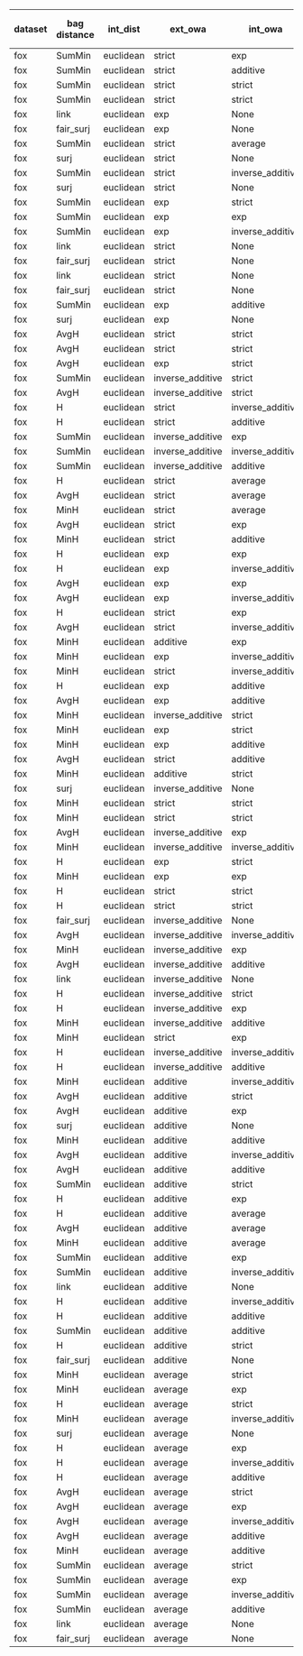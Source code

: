 | dataset | bag distance | int_dist | ext_owa | int_owa | Accuracy | F1 | TP | TN | FP | FN | Sensitivity | False Negative Rate | False Positive Rate | Specificity | Precission | False omission rate | FDR | Negative predictive value |
|---------|--------------|----------|---------|---------|----------|----|----|----|----|----|-------------|---------------------|---------------------|-------------|------------|---------------------|-----|---------------------------|
| fox | SumMin | euclidean | strict | exp | 0.59 | 0.66 | 80 | 39 | 61 | 20 | 0.8 | 0.2 | 0.61 | 0.39 | 0.57 | 0.34 | 0.43 | 0.66 |
| fox | SumMin | euclidean | strict | additive | 0.58 | 0.66 | 83 | 33 | 67 | 17 | 0.83 | 0.17 | 0.67 | 0.33 | 0.55 | 0.34 | 0.45 | 0.66 |
| fox | SumMin | euclidean | strict | strict | 0.59 | 0.65 | 77 | 41 | 59 | 23 | 0.77 | 0.23 | 0.59 | 0.41 | 0.57 | 0.36 | 0.43 | 0.64 |
| fox | SumMin | euclidean | strict | strict | 0.59 | 0.65 | 77 | 41 | 59 | 23 | 0.77 | 0.23 | 0.59 | 0.41 | 0.57 | 0.36 | 0.43 | 0.64 |
| fox | link | euclidean | exp | None | 0.67 | 0.65 | 62 | 71 | 29 | 38 | 0.62 | 0.38 | 0.29 | 0.71 | 0.68 | 0.35 | 0.32 | 0.65 |
| fox | fair_surj | euclidean | exp | None | 0.66 | 0.65 | 62 | 70 | 30 | 38 | 0.62 | 0.38 | 0.3 | 0.7 | 0.67 | 0.35 | 0.33 | 0.65 |
| fox | SumMin | euclidean | strict | average | 0.54 | 0.65 | 85 | 23 | 77 | 15 | 0.85 | 0.15 | 0.77 | 0.23 | 0.52 | 0.39 | 0.48 | 0.61 |
| fox | surj | euclidean | strict | None | 0.61 | 0.64 | 67 | 56 | 44 | 33 | 0.67 | 0.33 | 0.44 | 0.56 | 0.6 | 0.37 | 0.4 | 0.63 |
| fox | SumMin | euclidean | strict | inverse_additive | 0.56 | 0.64 | 78 | 33 | 67 | 22 | 0.78 | 0.22 | 0.67 | 0.33 | 0.54 | 0.4 | 0.46 | 0.6 |
| fox | surj | euclidean | strict | None | 0.61 | 0.64 | 67 | 56 | 44 | 33 | 0.67 | 0.33 | 0.44 | 0.56 | 0.6 | 0.37 | 0.4 | 0.63 |
| fox | SumMin | euclidean | exp | strict | 0.58 | 0.64 | 75 | 42 | 58 | 25 | 0.75 | 0.25 | 0.58 | 0.42 | 0.56 | 0.37 | 0.44 | 0.63 |
| fox | SumMin | euclidean | exp | exp | 0.56 | 0.64 | 76 | 37 | 63 | 24 | 0.76 | 0.24 | 0.63 | 0.37 | 0.55 | 0.39 | 0.45 | 0.61 |
| fox | SumMin | euclidean | exp | inverse_additive | 0.56 | 0.64 | 76 | 37 | 63 | 24 | 0.76 | 0.24 | 0.63 | 0.37 | 0.55 | 0.39 | 0.45 | 0.61 |
| fox | link | euclidean | strict | None | 0.64 | 0.63 | 63 | 64 | 36 | 37 | 0.63 | 0.37 | 0.36 | 0.64 | 0.64 | 0.37 | 0.36 | 0.63 |
| fox | fair_surj | euclidean | strict | None | 0.62 | 0.63 | 63 | 62 | 38 | 37 | 0.63 | 0.37 | 0.38 | 0.62 | 0.62 | 0.37 | 0.38 | 0.63 |
| fox | link | euclidean | strict | None | 0.64 | 0.63 | 63 | 64 | 36 | 37 | 0.63 | 0.37 | 0.36 | 0.64 | 0.64 | 0.37 | 0.36 | 0.63 |
| fox | fair_surj | euclidean | strict | None | 0.62 | 0.63 | 63 | 62 | 38 | 37 | 0.63 | 0.37 | 0.38 | 0.62 | 0.62 | 0.37 | 0.38 | 0.63 |
| fox | SumMin | euclidean | exp | additive | 0.56 | 0.63 | 76 | 36 | 64 | 24 | 0.76 | 0.24 | 0.64 | 0.36 | 0.54 | 0.4 | 0.46 | 0.6 |
| fox | surj | euclidean | exp | None | 0.61 | 0.63 | 66 | 57 | 43 | 34 | 0.66 | 0.34 | 0.43 | 0.57 | 0.61 | 0.37 | 0.39 | 0.63 |
| fox | AvgH | euclidean | strict | strict | 0.61 | 0.62 | 65 | 57 | 43 | 35 | 0.65 | 0.35 | 0.43 | 0.57 | 0.6 | 0.38 | 0.4 | 0.62 |
| fox | AvgH | euclidean | strict | strict | 0.61 | 0.62 | 65 | 57 | 43 | 35 | 0.65 | 0.35 | 0.43 | 0.57 | 0.6 | 0.38 | 0.4 | 0.62 |
| fox | AvgH | euclidean | exp | strict | 0.6 | 0.62 | 65 | 56 | 44 | 35 | 0.65 | 0.35 | 0.44 | 0.56 | 0.6 | 0.38 | 0.4 | 0.62 |
| fox | SumMin | euclidean | inverse_additive | strict | 0.63 | 0.61 | 58 | 68 | 32 | 42 | 0.58 | 0.42 | 0.32 | 0.68 | 0.64 | 0.38 | 0.36 | 0.62 |
| fox | AvgH | euclidean | inverse_additive | strict | 0.65 | 0.6 | 52 | 78 | 22 | 48 | 0.52 | 0.48 | 0.22 | 0.78 | 0.7 | 0.38 | 0.3 | 0.62 |
| fox | H | euclidean | strict | inverse_additive | 0.59 | 0.59 | 58 | 60 | 40 | 42 | 0.58 | 0.42 | 0.4 | 0.6 | 0.59 | 0.41 | 0.41 | 0.59 |
| fox | H | euclidean | strict | additive | 0.6 | 0.59 | 58 | 62 | 38 | 42 | 0.58 | 0.42 | 0.38 | 0.62 | 0.6 | 0.4 | 0.4 | 0.6 |
| fox | SumMin | euclidean | inverse_additive | exp | 0.6 | 0.59 | 58 | 63 | 37 | 42 | 0.58 | 0.42 | 0.37 | 0.63 | 0.61 | 0.4 | 0.39 | 0.6 |
| fox | SumMin | euclidean | inverse_additive | inverse_additive | 0.59 | 0.59 | 58 | 61 | 39 | 42 | 0.58 | 0.42 | 0.39 | 0.61 | 0.6 | 0.41 | 0.4 | 0.59 |
| fox | SumMin | euclidean | inverse_additive | additive | 0.59 | 0.59 | 58 | 60 | 40 | 42 | 0.58 | 0.42 | 0.4 | 0.6 | 0.59 | 0.41 | 0.41 | 0.59 |
| fox | H | euclidean | strict | average | 0.57 | 0.59 | 61 | 53 | 47 | 39 | 0.61 | 0.39 | 0.47 | 0.53 | 0.56 | 0.42 | 0.44 | 0.58 |
| fox | AvgH | euclidean | strict | average | 0.57 | 0.59 | 61 | 53 | 47 | 39 | 0.61 | 0.39 | 0.47 | 0.53 | 0.56 | 0.42 | 0.44 | 0.58 |
| fox | MinH | euclidean | strict | average | 0.57 | 0.59 | 61 | 53 | 47 | 39 | 0.61 | 0.39 | 0.47 | 0.53 | 0.56 | 0.42 | 0.44 | 0.58 |
| fox | AvgH | euclidean | strict | exp | 0.56 | 0.58 | 61 | 50 | 50 | 39 | 0.61 | 0.39 | 0.5 | 0.5 | 0.55 | 0.44 | 0.45 | 0.56 |
| fox | MinH | euclidean | strict | additive | 0.56 | 0.58 | 60 | 52 | 48 | 40 | 0.6 | 0.4 | 0.48 | 0.52 | 0.56 | 0.43 | 0.44 | 0.57 |
| fox | H | euclidean | exp | exp | 0.59 | 0.58 | 56 | 63 | 37 | 44 | 0.56 | 0.44 | 0.37 | 0.63 | 0.6 | 0.41 | 0.4 | 0.59 |
| fox | H | euclidean | exp | inverse_additive | 0.59 | 0.58 | 57 | 61 | 39 | 43 | 0.57 | 0.43 | 0.39 | 0.61 | 0.59 | 0.41 | 0.41 | 0.59 |
| fox | AvgH | euclidean | exp | exp | 0.56 | 0.58 | 60 | 53 | 47 | 40 | 0.6 | 0.4 | 0.47 | 0.53 | 0.56 | 0.43 | 0.44 | 0.57 |
| fox | AvgH | euclidean | exp | inverse_additive | 0.56 | 0.58 | 61 | 50 | 50 | 39 | 0.61 | 0.39 | 0.5 | 0.5 | 0.55 | 0.44 | 0.45 | 0.56 |
| fox | H | euclidean | strict | exp | 0.56 | 0.57 | 58 | 55 | 45 | 42 | 0.58 | 0.42 | 0.45 | 0.55 | 0.56 | 0.43 | 0.44 | 0.57 |
| fox | AvgH | euclidean | strict | inverse_additive | 0.55 | 0.57 | 61 | 48 | 52 | 39 | 0.61 | 0.39 | 0.52 | 0.48 | 0.54 | 0.45 | 0.46 | 0.55 |
| fox | MinH | euclidean | additive | exp | 0.66 | 0.57 | 45 | 86 | 14 | 55 | 0.45 | 0.55 | 0.14 | 0.86 | 0.76 | 0.39 | 0.24 | 0.61 |
| fox | MinH | euclidean | exp | inverse_additive | 0.57 | 0.57 | 57 | 57 | 43 | 43 | 0.57 | 0.43 | 0.43 | 0.57 | 0.57 | 0.43 | 0.43 | 0.57 |
| fox | MinH | euclidean | strict | inverse_additive | 0.55 | 0.56 | 57 | 52 | 48 | 43 | 0.57 | 0.43 | 0.48 | 0.52 | 0.54 | 0.45 | 0.46 | 0.55 |
| fox | H | euclidean | exp | additive | 0.57 | 0.56 | 55 | 59 | 41 | 45 | 0.55 | 0.45 | 0.41 | 0.59 | 0.57 | 0.43 | 0.43 | 0.57 |
| fox | AvgH | euclidean | exp | additive | 0.53 | 0.56 | 59 | 47 | 53 | 41 | 0.59 | 0.41 | 0.53 | 0.47 | 0.53 | 0.47 | 0.47 | 0.53 |
| fox | MinH | euclidean | inverse_additive | strict | 0.59 | 0.55 | 50 | 68 | 32 | 50 | 0.5 | 0.5 | 0.32 | 0.68 | 0.61 | 0.42 | 0.39 | 0.58 |
| fox | MinH | euclidean | exp | strict | 0.54 | 0.55 | 56 | 52 | 48 | 44 | 0.56 | 0.44 | 0.48 | 0.52 | 0.54 | 0.46 | 0.46 | 0.54 |
| fox | MinH | euclidean | exp | additive | 0.54 | 0.55 | 57 | 51 | 49 | 43 | 0.57 | 0.43 | 0.49 | 0.51 | 0.54 | 0.46 | 0.46 | 0.54 |
| fox | AvgH | euclidean | strict | additive | 0.52 | 0.54 | 57 | 47 | 53 | 43 | 0.57 | 0.43 | 0.53 | 0.47 | 0.52 | 0.48 | 0.48 | 0.52 |
| fox | MinH | euclidean | additive | strict | 0.64 | 0.54 | 42 | 86 | 14 | 58 | 0.42 | 0.58 | 0.14 | 0.86 | 0.75 | 0.4 | 0.25 | 0.6 |
| fox | surj | euclidean | inverse_additive | None | 0.61 | 0.54 | 45 | 77 | 23 | 55 | 0.45 | 0.55 | 0.23 | 0.77 | 0.66 | 0.42 | 0.34 | 0.58 |
| fox | MinH | euclidean | strict | strict | 0.53 | 0.53 | 53 | 52 | 48 | 47 | 0.53 | 0.47 | 0.48 | 0.52 | 0.52 | 0.47 | 0.48 | 0.53 |
| fox | MinH | euclidean | strict | strict | 0.53 | 0.53 | 53 | 52 | 48 | 47 | 0.53 | 0.47 | 0.48 | 0.52 | 0.52 | 0.47 | 0.48 | 0.53 |
| fox | AvgH | euclidean | inverse_additive | exp | 0.62 | 0.53 | 42 | 83 | 17 | 58 | 0.42 | 0.58 | 0.17 | 0.83 | 0.71 | 0.41 | 0.29 | 0.59 |
| fox | MinH | euclidean | inverse_additive | inverse_additive | 0.62 | 0.53 | 42 | 82 | 18 | 58 | 0.42 | 0.58 | 0.18 | 0.82 | 0.7 | 0.41 | 0.3 | 0.59 |
| fox | H | euclidean | exp | strict | 0.55 | 0.53 | 51 | 58 | 42 | 49 | 0.51 | 0.49 | 0.42 | 0.58 | 0.55 | 0.46 | 0.45 | 0.54 |
| fox | MinH | euclidean | exp | exp | 0.52 | 0.53 | 54 | 49 | 51 | 46 | 0.54 | 0.46 | 0.51 | 0.49 | 0.51 | 0.48 | 0.49 | 0.52 |
| fox | H | euclidean | strict | strict | 0.55 | 0.52 | 50 | 59 | 41 | 50 | 0.5 | 0.5 | 0.41 | 0.59 | 0.55 | 0.46 | 0.45 | 0.54 |
| fox | H | euclidean | strict | strict | 0.55 | 0.52 | 50 | 59 | 41 | 50 | 0.5 | 0.5 | 0.41 | 0.59 | 0.55 | 0.46 | 0.45 | 0.54 |
| fox | fair_surj | euclidean | inverse_additive | None | 0.64 | 0.52 | 39 | 88 | 12 | 61 | 0.39 | 0.61 | 0.12 | 0.88 | 0.76 | 0.41 | 0.24 | 0.59 |
| fox | AvgH | euclidean | inverse_additive | inverse_additive | 0.63 | 0.51 | 39 | 87 | 13 | 61 | 0.39 | 0.61 | 0.13 | 0.87 | 0.75 | 0.41 | 0.25 | 0.59 |
| fox | MinH | euclidean | inverse_additive | exp | 0.56 | 0.5 | 43 | 70 | 30 | 57 | 0.43 | 0.57 | 0.3 | 0.7 | 0.59 | 0.45 | 0.41 | 0.55 |
| fox | AvgH | euclidean | inverse_additive | additive | 0.61 | 0.49 | 37 | 85 | 15 | 63 | 0.37 | 0.63 | 0.15 | 0.85 | 0.71 | 0.43 | 0.29 | 0.57 |
| fox | link | euclidean | inverse_additive | None | 0.62 | 0.49 | 36 | 88 | 12 | 64 | 0.36 | 0.64 | 0.12 | 0.88 | 0.75 | 0.42 | 0.25 | 0.58 |
| fox | H | euclidean | inverse_additive | strict | 0.6 | 0.48 | 37 | 83 | 17 | 63 | 0.37 | 0.63 | 0.17 | 0.83 | 0.69 | 0.43 | 0.31 | 0.57 |
| fox | H | euclidean | inverse_additive | exp | 0.6 | 0.48 | 37 | 84 | 16 | 63 | 0.37 | 0.63 | 0.16 | 0.84 | 0.7 | 0.43 | 0.3 | 0.57 |
| fox | MinH | euclidean | inverse_additive | additive | 0.61 | 0.48 | 36 | 87 | 13 | 64 | 0.36 | 0.64 | 0.13 | 0.87 | 0.73 | 0.42 | 0.27 | 0.58 |
| fox | MinH | euclidean | strict | exp | 0.47 | 0.46 | 45 | 48 | 52 | 55 | 0.45 | 0.55 | 0.52 | 0.48 | 0.46 | 0.53 | 0.54 | 0.47 |
| fox | H | euclidean | inverse_additive | inverse_additive | 0.6 | 0.46 | 34 | 86 | 14 | 66 | 0.34 | 0.66 | 0.14 | 0.86 | 0.71 | 0.43 | 0.29 | 0.57 |
| fox | H | euclidean | inverse_additive | additive | 0.6 | 0.45 | 32 | 89 | 11 | 68 | 0.32 | 0.68 | 0.11 | 0.89 | 0.74 | 0.43 | 0.26 | 0.57 |
| fox | MinH | euclidean | additive | inverse_additive | 0.59 | 0.37 | 24 | 94 | 6 | 76 | 0.24 | 0.76 | 0.06 | 0.94 | 0.8 | 0.45 | 0.2 | 0.55 |
| fox | AvgH | euclidean | additive | strict | 0.59 | 0.35 | 22 | 96 | 4 | 78 | 0.22 | 0.78 | 0.04 | 0.96 | 0.85 | 0.45 | 0.15 | 0.55 |
| fox | AvgH | euclidean | additive | exp | 0.56 | 0.28 | 17 | 96 | 4 | 83 | 0.17 | 0.83 | 0.04 | 0.96 | 0.81 | 0.46 | 0.19 | 0.54 |
| fox | surj | euclidean | additive | None | 0.55 | 0.28 | 18 | 91 | 9 | 82 | 0.18 | 0.82 | 0.09 | 0.91 | 0.67 | 0.47 | 0.33 | 0.53 |
| fox | MinH | euclidean | additive | additive | 0.55 | 0.24 | 14 | 96 | 4 | 86 | 0.14 | 0.86 | 0.04 | 0.96 | 0.78 | 0.47 | 0.22 | 0.53 |
| fox | AvgH | euclidean | additive | inverse_additive | 0.55 | 0.21 | 12 | 97 | 3 | 88 | 0.12 | 0.88 | 0.03 | 0.97 | 0.8 | 0.48 | 0.2 | 0.52 |
| fox | AvgH | euclidean | additive | additive | 0.54 | 0.18 | 10 | 97 | 3 | 90 | 0.1 | 0.9 | 0.03 | 0.97 | 0.77 | 0.48 | 0.23 | 0.52 |
| fox | SumMin | euclidean | additive | strict | 0.54 | 0.16 | 9 | 99 | 1 | 91 | 0.09 | 0.91 | 0.01 | 0.99 | 0.9 | 0.48 | 0.1 | 0.52 |
| fox | H | euclidean | additive | exp | 0.53 | 0.14 | 8 | 97 | 3 | 92 | 0.08 | 0.92 | 0.03 | 0.97 | 0.73 | 0.49 | 0.27 | 0.51 |
| fox | H | euclidean | additive | average | 0.53 | 0.14 | 8 | 97 | 3 | 92 | 0.08 | 0.92 | 0.03 | 0.97 | 0.73 | 0.49 | 0.27 | 0.51 |
| fox | AvgH | euclidean | additive | average | 0.53 | 0.14 | 8 | 97 | 3 | 92 | 0.08 | 0.92 | 0.03 | 0.97 | 0.73 | 0.49 | 0.27 | 0.51 |
| fox | MinH | euclidean | additive | average | 0.53 | 0.14 | 8 | 97 | 3 | 92 | 0.08 | 0.92 | 0.03 | 0.97 | 0.73 | 0.49 | 0.27 | 0.51 |
| fox | SumMin | euclidean | additive | exp | 0.53 | 0.13 | 7 | 99 | 1 | 93 | 0.07 | 0.93 | 0.01 | 0.99 | 0.88 | 0.48 | 0.12 | 0.52 |
| fox | SumMin | euclidean | additive | inverse_additive | 0.53 | 0.13 | 7 | 99 | 1 | 93 | 0.07 | 0.93 | 0.01 | 0.99 | 0.88 | 0.48 | 0.12 | 0.52 |
| fox | link | euclidean | additive | None | 0.53 | 0.13 | 7 | 98 | 2 | 93 | 0.07 | 0.93 | 0.02 | 0.98 | 0.78 | 0.49 | 0.22 | 0.51 |
| fox | H | euclidean | additive | inverse_additive | 0.52 | 0.11 | 6 | 97 | 3 | 94 | 0.06 | 0.94 | 0.03 | 0.97 | 0.67 | 0.49 | 0.33 | 0.51 |
| fox | H | euclidean | additive | additive | 0.52 | 0.11 | 6 | 98 | 2 | 94 | 0.06 | 0.94 | 0.02 | 0.98 | 0.75 | 0.49 | 0.25 | 0.51 |
| fox | SumMin | euclidean | additive | additive | 0.53 | 0.11 | 6 | 99 | 1 | 94 | 0.06 | 0.94 | 0.01 | 0.99 | 0.86 | 0.49 | 0.14 | 0.51 |
| fox | H | euclidean | additive | strict | 0.49 | 0.09 | 5 | 93 | 7 | 95 | 0.05 | 0.95 | 0.07 | 0.93 | 0.42 | 0.51 | 0.58 | 0.49 |
| fox | fair_surj | euclidean | additive | None | 0.52 | 0.09 | 5 | 99 | 1 | 95 | 0.05 | 0.95 | 0.01 | 0.99 | 0.83 | 0.49 | 0.17 | 0.51 |
| fox | MinH | euclidean | average | strict | 0.52 | 0.09 | 5 | 99 | 1 | 95 | 0.05 | 0.95 | 0.01 | 0.99 | 0.83 | 0.49 | 0.17 | 0.51 |
| fox | MinH | euclidean | average | exp | 0.51 | 0.04 | 2 | 99 | 1 | 98 | 0.02 | 0.98 | 0.01 | 0.99 | 0.67 | 0.5 | 0.33 | 0.5 |
| fox | H | euclidean | average | strict | 0.51 | 0.02 | 1 | 100 | 0 | 99 | 0.01 | 0.99 | 0.0 | 1.0 | 1.0 | 0.5 | 0.0 | 0.5 |
| fox | MinH | euclidean | average | inverse_additive | 0.51 | 0.02 | 1 | 100 | 0 | 99 | 0.01 | 0.99 | 0.0 | 1.0 | 1.0 | 0.5 | 0.0 | 0.5 |
| fox | surj | euclidean | average | None | 0.5 | 0.02 | 1 | 99 | 1 | 99 | 0.01 | 0.99 | 0.01 | 0.99 | 0.5 | 0.5 | 0.5 | 0.5 |
| fox | H | euclidean | average | exp | 0.5 | 0.0 | 0 | 100 | 0 | 100 | 0.0 | 1.0 | 0.0 | 1.0 | Nan | 0.5 | Nan | 0.5 |
| fox | H | euclidean | average | inverse_additive | 0.5 | 0.0 | 0 | 100 | 0 | 100 | 0.0 | 1.0 | 0.0 | 1.0 | Nan | 0.5 | Nan | 0.5 |
| fox | H | euclidean | average | additive | 0.5 | 0.0 | 0 | 100 | 0 | 100 | 0.0 | 1.0 | 0.0 | 1.0 | Nan | 0.5 | Nan | 0.5 |
| fox | AvgH | euclidean | average | strict | 0.5 | 0.0 | 0 | 100 | 0 | 100 | 0.0 | 1.0 | 0.0 | 1.0 | Nan | 0.5 | Nan | 0.5 |
| fox | AvgH | euclidean | average | exp | 0.5 | 0.0 | 0 | 100 | 0 | 100 | 0.0 | 1.0 | 0.0 | 1.0 | Nan | 0.5 | Nan | 0.5 |
| fox | AvgH | euclidean | average | inverse_additive | 0.5 | 0.0 | 0 | 100 | 0 | 100 | 0.0 | 1.0 | 0.0 | 1.0 | Nan | 0.5 | Nan | 0.5 |
| fox | AvgH | euclidean | average | additive | 0.5 | 0.0 | 0 | 100 | 0 | 100 | 0.0 | 1.0 | 0.0 | 1.0 | Nan | 0.5 | Nan | 0.5 |
| fox | MinH | euclidean | average | additive | 0.5 | 0.0 | 0 | 100 | 0 | 100 | 0.0 | 1.0 | 0.0 | 1.0 | Nan | 0.5 | Nan | 0.5 |
| fox | SumMin | euclidean | average | strict | 0.5 | 0.0 | 0 | 100 | 0 | 100 | 0.0 | 1.0 | 0.0 | 1.0 | Nan | 0.5 | Nan | 0.5 |
| fox | SumMin | euclidean | average | exp | 0.5 | 0.0 | 0 | 100 | 0 | 100 | 0.0 | 1.0 | 0.0 | 1.0 | Nan | 0.5 | Nan | 0.5 |
| fox | SumMin | euclidean | average | inverse_additive | 0.5 | 0.0 | 0 | 100 | 0 | 100 | 0.0 | 1.0 | 0.0 | 1.0 | Nan | 0.5 | Nan | 0.5 |
| fox | SumMin | euclidean | average | additive | 0.5 | 0.0 | 0 | 100 | 0 | 100 | 0.0 | 1.0 | 0.0 | 1.0 | Nan | 0.5 | Nan | 0.5 |
| fox | link | euclidean | average | None | 0.5 | 0.0 | 0 | 100 | 0 | 100 | 0.0 | 1.0 | 0.0 | 1.0 | Nan | 0.5 | Nan | 0.5 |
| fox | fair_surj | euclidean | average | None | 0.5 | 0.0 | 0 | 100 | 0 | 100 | 0.0 | 1.0 | 0.0 | 1.0 | Nan | 0.5 | Nan | 0.5 |
